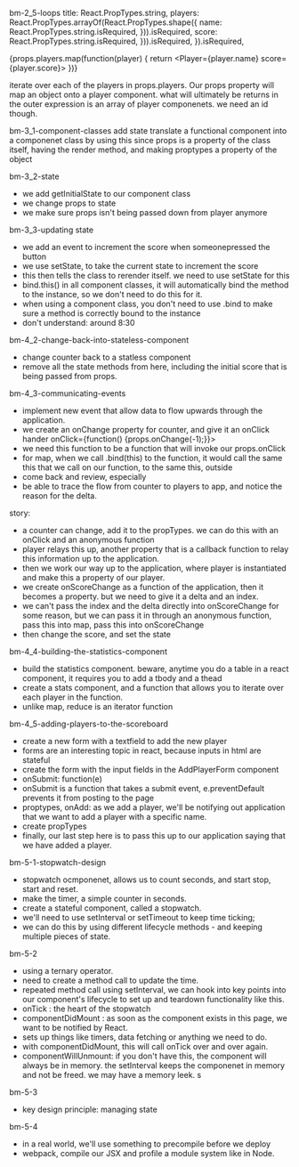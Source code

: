 bm-2_5-loops
title: React.PropTypes.string,
players: React.PropTypes.arrayOf(React.PropTypes.shape({
  name: React.PropTypes.string.isRequired, })).isRequired,
  score: React.PropTypes.string.isRequired, })).isRequired,
}).isRequired,

{props.players.map(function(player) {
  return <Player={player.name} score={player.score}>
})}

iterate over each of the players in props.players. Our props property will map an object onto a player component. what will ultimately be returns in the outer expression is an array of player componenets. 
we need an id though. 


bm-3_1-component-classes
add state
translate a functional component into a componenet class by using this since props is a property of the class itself, having the render method, and making proptypes a property of the object


bm-3_2-state
* we add getInitialState to our component class
* we change props to state
* we make sure props isn't being passed down from player anymore

bm-3_3-updating state
* we add an event to increment the score when someonepressed the button
* we use setState, to take the current state to increment the score
* this then tells the class to rerender itself. we need to use setState for this 
* bind.this() in all component classes, it will automatically bind the method to the instance, so we don't need to do this for it. 
* when using a component class, you don't need to use .bind to make sure a method is correctly bound to the instance
* don't understand: <Counter initialScore={props.score}/> around 8:30


bm-4_2-change-back-into-stateless-component
* change counter back to a statless component
* remove all the state methods from here, including the initial score that is being passed from props. 


bm-4_3-communicating-events
* implement new event that allow data to flow upwards through the application. 
* we create an onChange property for counter, and give it an onClick hander
onClick={function() {props.onChange(-1);}}>
* we need this function to be a function that will invoke our props.onClick
* for map, when we call .bind(this) to the function, it would call the same this that we call on our function, to the same this, outside
* come back and review, especially
* be able to trace the flow from counter to players to app, and notice the reason for the delta. 

story:
* a counter can change, add it to the propTypes. we can do this with an onClick and an anonymous function
* player relays this up, another property that is a callback function to relay this information up to the application.
* then we work our way up to the application, where player is instantiated and make this a property of our player.
* we create onScoreChange as a function of the application, then it becomes a property. but we need to give it a delta and an index. 
* we can't pass the index and the delta directly into onScoreChange for some reason, but we can pass it in through an anonymous function, pass this into map, pass this into onScoreChange
* then change the score, and set the state 

bm-4_4-building-the-statistics-component
* build the statistics component. beware, anytime you do a table in a react component, it requires you to add a tbody and a thead
* create a stats component, and a function that allows you to iterate over each player in the function. 
* unlike map, reduce is an iterator function

bm-4_5-adding-players-to-the-scoreboard
* create a new form with a textfield to add the new player
* forms are an interesting topic in react, because inputs in html are stateful 
* create the form with the input fields in the AddPlayerForm component 
* onSubmit: function(e)
* onSubmit is a function that takes a submit event, e.preventDefault prevents it from posting to the page
* proptypes, onAdd: as we add a player, we'll be notifying out application that we want to add a player with a specific name. 
* create propTypes
* finally, our last step here is to pass this up to our application saying that we have added a player. 


bm-5-1-stopwatch-design
* stopwatch ocmponenet, allows us to count seconds, and start stop, start and reset. 
* make the timer, a simple counter in seconds. 
* create a stateful component, called a stopwatch.
* we'll need to use setInterval or setTimeout to keep time ticking;
* we can do this by using different lifecycle methods - and keeping multiple pieces of state.


bm-5-2
* using a ternary operator. 
* need to create a method call to update the time.
* repeated method call using setInterval, we can hook into key points into our component's lifecycle to set up and teardown functionality like this. 
* onTick : the heart of the stopwatch
* componentDidMount : as soon as the component exists in this page, we want to be notified by React.
* sets up things like timers, data fetching or anything we need to do. 
* with componentDidMount, this will call onTick over and over again. 
* componentWillUnmount: if you don't have this, the component will always be in memory. the setInterval keeps the componenet in memory and not be freed. we may have a memory leek. s


bm-5-3
* key design principle: managing state

bm-5-4
* in a real world, we'll use something to precompile before we deploy
* webpack, compile our JSX and profile a module system like in Node. 

